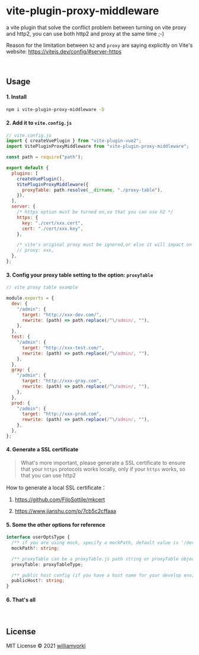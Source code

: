 # vite-plugin-proxy-middleware

a vite plugin that solve the conflict problem between turning on vite proxy and http2, you can use both http2 and proxy at the same time ;-)

Reason for the limitation between `h2` and `proxy` are saying explicitly on Vite's website:
https://vitejs.dev/config/#server-https

<br/>

## Usage

#### 1. Install

```bash
npm i vite-plugin-proxy-middleware -D
```

#### 2. Add it to `vite.config.js`

```js
// vite.config.js
import { createVuePlugin } from "vite-plugin-vue2";
import VitePluginProxyMiddleware from "vite-plugin-proxy-middleware";

const path = require("path");

export default {
  plugins: [
    createVuePlugin(),
    VitePluginProxyMiddleware({
      proxyTable: path.resolve(__dirname, "./proxy-table"),
    }),
  ],
  server: {
    /* https option must be turned on,so that you can use h2 */
    https: {
      key: "./cert/xxx.cert",
      cert: "./cert/xxx.key",
    },

    /* vite's original proxy must be ignored,or else it will impact on h2 setting turning on */
    // proxy: xxx,
  },
};
```

#### 3. Config your proxy table setting to the option: `proxyTable`

```js
// vite proxy table example

module.exports = {
  dev: {
    "/admin": {
      target: "http://xxx-dev.com/",
      rewrite: (path) => path.replace(/^\/admin/, ""),
    },
  },
  test: {
    "/admin": {
      target: "http://xxx-test.com/",
      rewrite: (path) => path.replace(/^\/admin/, ""),
    },
  },
  gray: {
    "/admin": {
      target: "http://xxx-gray.com",
      rewrite: (path) => path.replace(/^\/admin/, ""),
    },
  },
  prod: {
    "/admin": {
      target: "http://xxx-prod.com",
      rewrite: (path) => path.replace(/^\/admin/, ""),
    },
  },
};
```

#### 4. Generate a SSL certificate

> What's more important, please generate a SSL certificate to ensure that your `https` protocols works locally, only if your `https` works, so that you can use http2

How to generate a local SSL certificate：

1. https://github.com/FiloSottile/mkcert

2. https://www.jianshu.com/p/7cb5c2cffaaa

#### 5. Some the other options for reference

```ts
interface userOptsType {
  /** if you are using mock, specify a mockPath, default value is '/dev-mock',  */
  mockPath?: string;

  /** proxyTable can be a proxyTable.js path string or proxyTable object  */
  proxyTable: proxyTableType;

  /** public host config (if you have a host name for your develop environment,such as "xxx-dev.xxx.com", you can set it here, which will be much easier for your to click the link and open the page on browser)  */
  publicHost?: string;
}
```

#### 6. That's all

<br/>

## License

MIT License © 2021 [williamyorkl](https://github.com/williamyorkl)
